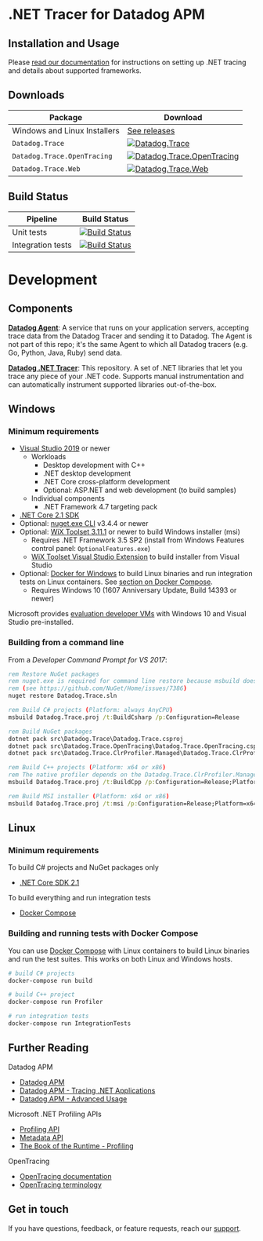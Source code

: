 # .NET Tracer for Datadog APM

## Installation and Usage

Please [read our documentation](https://docs.datadoghq.com/tracing/setup/dotnet) for instructions on setting up .NET tracing and details about supported frameworks.

## Downloads
Package|Download
-|-
Windows and Linux Installers|[See releases](https://github.com/DataDog/dd-trace-dotnet/releases)
`Datadog.Trace`|[![Datadog.Trace](https://img.shields.io/nuget/vpre/Datadog.Trace.svg)](https://www.nuget.org/packages/Datadog.Trace)
`Datadog.Trace.OpenTracing`|[![Datadog.Trace.OpenTracing](https://img.shields.io/nuget/vpre/Datadog.Trace.OpenTracing.svg)](https://www.nuget.org/packages/Datadog.Trace.OpenTracing)
`Datadog.Trace.Web`|[![Datadog.Trace.Web](https://img.shields.io/nuget/vpre/Datadog.Trace.Web.svg)](https://www.nuget.org/packages/Datadog.Trace.Web)

## Build Status

Pipeline          | Build Status
------------------|-------------
Unit tests        | [![Build Status](https://dev.azure.com/datadog-apm/dd-trace-dotnet/_apis/build/status/unit-tests?branchName=master)](https://dev.azure.com/datadog-apm/dd-trace-dotnet/_build/latest?definitionId=28&branchName=master)
Integration tests | [![Build Status](https://dev.azure.com/datadog-apm/dd-trace-dotnet/_apis/build/status/integration-tests?branchName=master)](https://dev.azure.com/datadog-apm/dd-trace-dotnet/_build/latest?definitionId=27&branchName=master)

# Development

## Components

**[Datadog Agent](https://github.com/DataDog/datadog-agent)**: A service that runs on your application servers, accepting trace data from the Datadog Tracer and sending it to Datadog. The Agent is not part of this repo; it's the same Agent to which all Datadog tracers (e.g. Go, Python, Java, Ruby) send data.

**[Datadog .NET Tracer](https://github.com/DataDog/dd-trace-dotnet)**: This repository. A set of .NET libraries that let you trace any piece of your .NET code. Supports manual instrumentation and can automatically instrument supported libraries out-of-the-box.

## Windows

### Minimum requirements

- [Visual Studio 2019](https://visualstudio.microsoft.com/downloads/) or newer
  - Workloads
    - Desktop development with C++
    - .NET desktop development
    - .NET Core cross-platform development
    - Optional: ASP.NET and web development (to build samples)
  - Individual components
    - .NET Framework 4.7 targeting pack
- [.NET Core 2.1 SDK](https://dotnet.microsoft.com/download/dotnet-core/2.1)
- Optional: [nuget.exe CLI](https://www.nuget.org/downloads) v3.4.4 or newer
- Optional: [WiX Toolset 3.11.1](http://wixtoolset.org/releases/) or newer to build Windows installer (msi)
  - Requires .NET Framework 3.5 SP2 (install from Windows Features control panel: `OptionalFeatures.exe`)
  - [WiX Toolset Visual Studio Extension](https://wixtoolset.org/releases/) to build installer from Visual Studio
- Optional: [Docker for Windows](https://docs.docker.com/docker-for-windows/) to build Linux binaries and run integration tests on Linux containers. See [section on Docker Compose](#building-and-running-tests-with-docker-compose).
  - Requires Windows 10 (1607 Anniversary Update, Build 14393 or newer)

Microsoft provides [evaluation developer VMs](https://developer.microsoft.com/en-us/windows/downloads/virtual-machines) with Windows 10 and Visual Studio pre-installed.

### Building from a command line

From a _Developer Command Prompt for VS 2017_:

```cmd
rem Restore NuGet packages
rem nuget.exe is required for command line restore because msbuild doesn't support packages.config
rem (see https://github.com/NuGet/Home/issues/7386)
nuget restore Datadog.Trace.sln

rem Build C# projects (Platform: always AnyCPU)
msbuild Datadog.Trace.proj /t:BuildCsharp /p:Configuration=Release

rem Build NuGet packages
dotnet pack src\Datadog.Trace\Datadog.Trace.csproj
dotnet pack src\Datadog.Trace.OpenTracing\Datadog.Trace.OpenTracing.csproj
dotnet pack src\Datadog.Trace.ClrProfiler.Managed\Datadog.Trace.ClrProfiler.Managed.csproj

rem Build C++ projects (Platform: x64 or x86)
rem The native profiler depends on the Datadog.Trace.ClrProfiler.Managed.Loader C# project so be sure that is built first
msbuild Datadog.Trace.proj /t:BuildCpp /p:Configuration=Release;Platform=x64

rem Build MSI installer (Platform: x64 or x86)
msbuild Datadog.Trace.proj /t:msi /p:Configuration=Release;Platform=x64
```

## Linux

### Minimum requirements

To build C# projects and NuGet packages only
- [.NET Core SDK 2.1](https://dotnet.microsoft.com/download/dotnet-core/2.1)

To build everything and run integration tests
- [Docker Compose](https://docs.docker.com/compose/install/)

### Building and running tests with Docker Compose

You can use [Docker Compose](https://docs.docker.com/compose/) with Linux containers to build Linux binaries and run the test suites. This works on both Linux and Windows hosts.

```bash
# build C# projects
docker-compose run build

# build C++ project
docker-compose run Profiler

# run integration tests
docker-compose run IntegrationTests
```

## Further Reading

Datadog APM
- [Datadog APM](https://docs.datadoghq.com/tracing/)
- [Datadog APM - Tracing .NET Applications](https://docs.datadoghq.com/tracing/setup/dotnet/)
- [Datadog APM - Advanced Usage](https://docs.datadoghq.com/tracing/advanced_usage/?tab=dotnet)

Microsoft .NET Profiling APIs
- [Profiling API](https://docs.microsoft.com/en-us/dotnet/framework/unmanaged-api/profiling/)
- [Metadata API](https://docs.microsoft.com/en-us/dotnet/framework/unmanaged-api/metadata/)
- [The Book of the Runtime - Profiling](https://github.com/dotnet/coreclr/blob/master/Documentation/botr/profiling.md)

OpenTracing
- [OpenTracing documentation](https://github.com/opentracing/opentracing-csharp)
- [OpenTracing terminology](https://github.com/opentracing/specification/blob/master/specification.md)

## Get in touch

If you have questions, feedback, or feature requests, reach our [support](https://docs.datadoghq.com/help).
